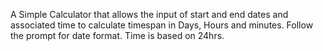 A Simple Calculator that allows the input of start and end dates and associated time to calculate timespan in Days, Hours and minutes. 
Follow the prompt for date format. 
Time is based on 24hrs.
